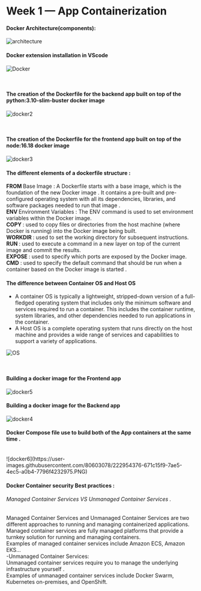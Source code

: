 # Week 1 — App Containerization
 <h4> Docker Architecture(components): </h4>
  
![architecture](https://user-images.githubusercontent.com/80603078/222955577-3a3e8ddc-bd55-4b07-909e-585d88c18e75.png)


<h4> Docker extension installation in VScode </h4>

![Docker](https://user-images.githubusercontent.com/80603078/222934496-69d32b26-07e2-4e87-9a11-82a25ffd422d.PNG)

<br>
<h4>The creation of the Dockerfile for the backend app built on top of the python:3.10-slim-buster docker image </h4>

![docker2](https://user-images.githubusercontent.com/80603078/222934783-0511c86f-d84d-4a20-a1a8-966a6ebd36d6.PNG)

  <br>

  <h4>The creation of the Dockerfile for the frontend app built on top of the node:16.18 docker image </h4>
  
  ![docker3](https://user-images.githubusercontent.com/80603078/222934595-46f1f4bc-6979-4d11-8ce8-96c854a2a1e1.PNG)
  <br>
  <h4>The different elements of a dockerfile structure :</h4> 
     <b> FROM </b> Base Image  : A Dockerfile starts with a base image, which is the foundation of the new Docker image . It contains a pre-built and pre-configured operating system with all its dependencies, libraries, and software packages needed to run that image .<br>
     <b> ENV </b> Environment Variables : The ENV command is used to set environment variables within the Docker image.<br>
     <b> COPY  <Source> <Dest> </b>  : used to copy files or directories from the host machine (where Docker is running) into the Docker image being built.<br>
     <b> WORKDIR </b> : used to set the working directory for subsequent instructions.<br>
     <b> RUN </b> : used to execute a command in a new layer on top of the current image and commit the results. <br>
     <b> EXPOSE </b> : used to specify which ports are exposed by the Docker image.<br>
     <b>CMD</b> : used to specify the default command that should be run when a container based on the Docker image is started . <br>
  
  <h4>The difference between Container OS and Host OS </h4>
  
  - A container OS is typically a lightweight, stripped-down version of a full-fledged operating system that includes only the minimum software and services required to run a container. This includes the container runtime, system libraries, and other dependencies needed to run applications in the container.<br>
  - A Host OS is a complete operating system that runs directly on the host machine and provides a wide range of services and capabilities to support a variety of applications. <br>
  
![OS](https://user-images.githubusercontent.com/80603078/222936089-14b500db-377d-4c90-bd2e-00577c9c504f.PNG)


<br>
  <h4> Building a docker image for the Frontend app </h4>
  
  ![docker5](https://user-images.githubusercontent.com/80603078/222954288-889b9edb-7083-4bed-989f-f79f33ee6be6.PNG)

  <h4> Building a docker image for the Backend app  </h4>
  
 ![docker4](https://user-images.githubusercontent.com/80603078/222954185-2e2db784-1ac6-4578-b2b6-56c42281fe1d.PNG)


  <h4> Docker Compose file use to build both of the App containers at the same time . </h4>
 <br>
 ![docker6](https://user-images.githubusercontent.com/80603078/222954376-671c15f9-7ae5-4ec5-a0b4-7796f4232975.PNG)
<br>
  <h4> Docker Container security Best practices :</h4>
           <h6> Managed Container Services VS Unmanaged Container Services .</h6>
                Managed Container Services and Unmanaged Container Services are two different approaches to running and managing containerized applications.<br>
                Managed container services are fully managed platforms that provide a turnkey solution for running and managing containers.<br>
                Examples of managed container services include Amazon ECS, Amazon EKS...<br>
           -Unmanaged Container Services: <br>
            Unmanaged container services require you to manage the underlying infrastructure yourself .<br>
            Examples of unmanaged container services include Docker Swarm, Kubernetes on-premises, and OpenShift.<br>
            


